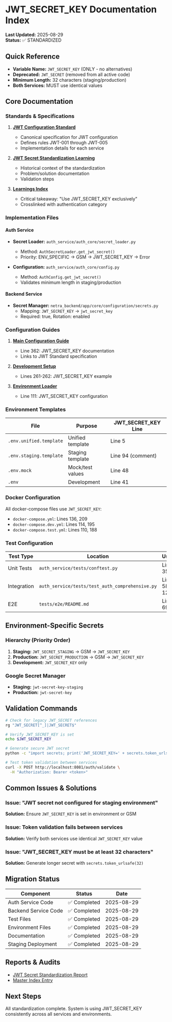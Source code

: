 # JWT_SECRET_KEY Documentation Index
**Last Updated:** 2025-08-29  
**Status:** ✅ STANDARDIZED

## Quick Reference
- **Variable Name:** `JWT_SECRET_KEY` (ONLY - no alternatives)
- **Deprecated:** `JWT_SECRET` (removed from all active code)
- **Minimum Length:** 32 characters (staging/production)
- **Both Services:** MUST use identical values

## Core Documentation

### Standards & Specifications
1. **[JWT Configuration Standard](../SPEC/jwt_configuration_standard.xml)**
   - Canonical specification for JWT configuration
   - Defines rules JWT-001 through JWT-005
   - Implementation details for each service

2. **[JWT Secret Standardization Learning](../SPEC/learnings/jwt_secret_standardization.xml)**
   - Historical context of the standardization
   - Problem/solution documentation
   - Validation steps

3. **[Learnings Index](../SPEC/learnings/index.xml)**
   - Critical takeaway: "Use JWT_SECRET_KEY exclusively"
   - Crosslinked with authentication category

### Implementation Files

#### Auth Service
- **Secret Loader:** `auth_service/auth_core/secret_loader.py`
  - Method: `AuthSecretLoader.get_jwt_secret()`
  - Priority: ENV_SPECIFIC → GSM → JWT_SECRET_KEY → Error

- **Configuration:** `auth_service/auth_core/config.py`
  - Method: `AuthConfig.get_jwt_secret()`
  - Validates minimum length in staging/production

#### Backend Service
- **Secret Manager:** `netra_backend/app/core/configuration/secrets.py`
  - Mapping: `JWT_SECRET_KEY` → `jwt_secret_key`
  - Required: true, Rotation: enabled

### Configuration Guides

1. **[Main Configuration Guide](configuration/CONFIGURATION_GUIDE.md)**
   - Line 362: JWT_SECRET_KEY documentation
   - Links to JWT Standard specification

2. **[Development Setup](development/DEVELOPMENT_SETUP.md)**
   - Lines 261-262: JWT_SECRET_KEY example

3. **[Environment Loader](development/ENVIRONMENT_LOADER.md)**
   - Line 111: JWT_SECRET_KEY configuration

### Environment Templates

| File | Purpose | JWT_SECRET_KEY Line |
|------|---------|-------------------|
| `.env.unified.template` | Unified template | Line 5 |
| `.env.staging.template` | Staging template | Line 94 (comment) |
| `.env.mock` | Mock/test values | Line 48 |
| `.env` | Development | Line 41 |

### Docker Configuration

All docker-compose files use `JWT_SECRET_KEY`:
- `docker-compose.yml`: Lines 136, 209
- `docker-compose.dev.yml`: Lines 114, 195
- `docker-compose.test.yml`: Lines 110, 188

### Test Configuration

| Test Type | Location | Usage |
|-----------|----------|-------|
| Unit Tests | `auth_service/tests/conftest.py` | Line 35 |
| Integration | `auth_service/tests/test_auth_comprehensive.py` | Lines 58, 124 |
| E2E | `tests/e2e/README.md` | Line 69 |

## Environment-Specific Secrets

### Hierarchy (Priority Order)
1. **Staging:** `JWT_SECRET_STAGING` → GSM → `JWT_SECRET_KEY`
2. **Production:** `JWT_SECRET_PRODUCTION` → GSM → `JWT_SECRET_KEY`
3. **Development:** `JWT_SECRET_KEY` only

### Google Secret Manager
- **Staging:** `jwt-secret-key-staging`
- **Production:** `jwt-secret-key`

## Validation Commands

```bash
# Check for legacy JWT_SECRET references
rg "JWT_SECRET[^_]|JWT_SECRET$"

# Verify JWT_SECRET_KEY is set
echo $JWT_SECRET_KEY

# Generate secure JWT secret
python -c "import secrets; print('JWT_SECRET_KEY=' + secrets.token_urlsafe(32))"

# Test token validation between services
curl -X POST http://localhost:8081/auth/validate \
  -H "Authorization: Bearer <token>"
```

## Common Issues & Solutions

### Issue: "JWT secret not configured for staging environment"
**Solution:** Ensure `JWT_SECRET_KEY` is set in environment or GSM

### Issue: Token validation fails between services
**Solution:** Verify both services use identical `JWT_SECRET_KEY` value

### Issue: "JWT_SECRET_KEY must be at least 32 characters"
**Solution:** Generate longer secret with `secrets.token_urlsafe(32)`

## Migration Status

| Component | Status | Date |
|-----------|--------|------|
| Auth Service Code | ✅ Completed | 2025-08-29 |
| Backend Service Code | ✅ Completed | 2025-08-29 |
| Test Files | ✅ Completed | 2025-08-29 |
| Environment Files | ✅ Completed | 2025-08-29 |
| Documentation | ✅ Completed | 2025-08-29 |
| Staging Deployment | ✅ Completed | 2025-08-29 |

## Reports & Audits
- [JWT Secret Standardization Report](../JWT_SECRET_STANDARDIZATION_REPORT.md)
- [Master Index Entry](../LLM_MASTER_INDEX.md#configuration-files-unified-system---critical-change)

## Next Steps
All standardization complete. System is using JWT_SECRET_KEY consistently across all services and environments.
